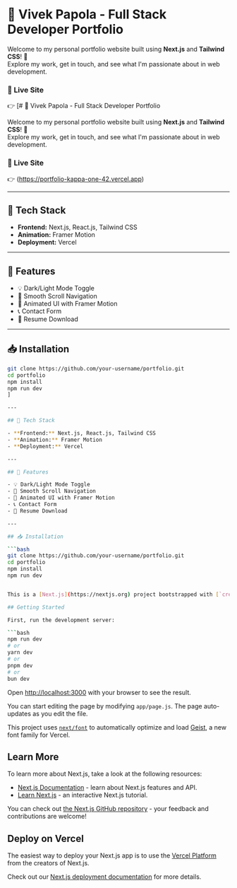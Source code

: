 # 💼 Vivek Papola - Full Stack Developer Portfolio

Welcome to my personal portfolio website built using **Next.js** and **Tailwind CSS**! 🌟  
Explore my work, get in touch, and see what I'm passionate about in web development.

### 🔗 Live Site
👉 [# 💼 Vivek Papola - Full Stack Developer Portfolio

Welcome to my personal portfolio website built using **Next.js** and **Tailwind CSS**! 🌟  
Explore my work, get in touch, and see what I'm passionate about in web development.

### 🔗 Live Site
👉 (https://portfolio-kappa-one-42.vercel.app)

---

## 📂 Tech Stack

- **Frontend:** Next.js, React.js, Tailwind CSS
- **Animation:** Framer Motion
- **Deployment:** Vercel

---

## 📸 Features

- 💡 Dark/Light Mode Toggle
- 🔗 Smooth Scroll Navigation
- 🧩 Animated UI with Framer Motion
- 📞 Contact Form
- 📄 Resume Download

---

## 📥 Installation

```bash
git clone https://github.com/your-username/portfolio.git
cd portfolio
npm install
npm run dev
]

---

## 📂 Tech Stack

- **Frontend:** Next.js, React.js, Tailwind CSS
- **Animation:** Framer Motion
- **Deployment:** Vercel

---

## 📸 Features

- 💡 Dark/Light Mode Toggle
- 🔗 Smooth Scroll Navigation
- 🧩 Animated UI with Framer Motion
- 📞 Contact Form
- 📄 Resume Download

---

## 📥 Installation

```bash
git clone https://github.com/your-username/portfolio.git
cd portfolio
npm install
npm run dev


This is a [Next.js](https://nextjs.org) project bootstrapped with [`create-next-app`](https://github.com/vercel/next.js/tree/canary/packages/create-next-app).

## Getting Started

First, run the development server:

```bash
npm run dev
# or
yarn dev
# or
pnpm dev
# or
bun dev
```

Open [http://localhost:3000](http://localhost:3000) with your browser to see the result.

You can start editing the page by modifying `app/page.js`. The page auto-updates as you edit the file.

This project uses [`next/font`](https://nextjs.org/docs/app/building-your-application/optimizing/fonts) to automatically optimize and load [Geist](https://vercel.com/font), a new font family for Vercel.

## Learn More

To learn more about Next.js, take a look at the following resources:

- [Next.js Documentation](https://nextjs.org/docs) - learn about Next.js features and API.
- [Learn Next.js](https://nextjs.org/learn) - an interactive Next.js tutorial.

You can check out [the Next.js GitHub repository](https://github.com/vercel/next.js) - your feedback and contributions are welcome!

## Deploy on Vercel

The easiest way to deploy your Next.js app is to use the [Vercel Platform](https://vercel.com/new?utm_medium=default-template&filter=next.js&utm_source=create-next-app&utm_campaign=create-next-app-readme) from the creators of Next.js.

Check out our [Next.js deployment documentation](https://nextjs.org/docs/app/building-your-application/deploying) for more details.
